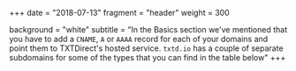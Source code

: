 +++
date = "2018-07-13"
fragment = "header"
weight = 300

background = "white"
subtitle = "In the Basics section we've mentioned that you have to add a `CNAME`, `A` or `AAAA` record for each of your domains and point them to TXTDirect's hosted service. `txtd.io` has a couple of separate subdomains for some of the types that you can find in the table below"
+++
